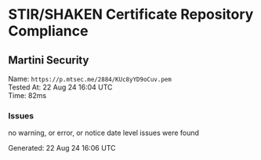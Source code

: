 # STIR/SHAKEN Certificate Repository Compliance

## Martini Security

Name: `https://p.mtsec.me/2884/KUc8yYD9oCuv.pem`\
Tested At: 22 Aug 24 16:04 UTC\
Time: 82ms

### Issues

no warning, or error, or notice date level issues were found

Generated: 22 Aug 24 16:06 UTC